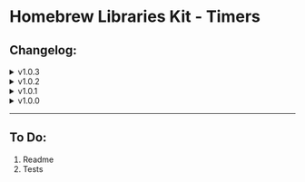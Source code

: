 # Homebrew Libraries Kit - Timers

## Changelog:

<details>
<summary>v1.0.3</summary>

- Fixed deadlock when timer restart/stop itself

</details>

<details>
<summary>v1.0.2</summary>

- Removed ugly hack, timer improvements

</details>

<details>
<summary>v1.0.1</summary>

- Added ugly hack to avoid SEGFAULT

</details>

<details>
<summary>v1.0.0</summary>

- First commit :)

</details>

***

## To Do:
1. Readme
2. Tests